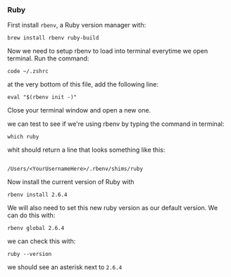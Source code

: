 ### Ruby
First install `rbenv`, a Ruby version manager with:

```
brew install rbenv ruby-build
```

Now we need to setup rbenv to load into terminal everytime we open terminal. Run the command:
```shell
code ~/.zshrc
```

at the very bottom of this file, add the following line:

```
eval "$(rbenv init -)"
```

Close your terminal window and open a new one.

we can test to see if we're using rbenv by typing the command in terminal:

```shell
which ruby
```

whit should return a line that looks something like this:

```shell

/Users/<YourUsernameHere>/.rbenv/shims/ruby

```

Now install the current version of Ruby with

```
rbenv install 2.6.4
```

We will also need to set this new ruby version as our default version. We can do this with: 

```shell
rbenv global 2.6.4
```

we can check this with:
```shell
ruby --version
```

we should see an asterisk next to `2.6.4`
